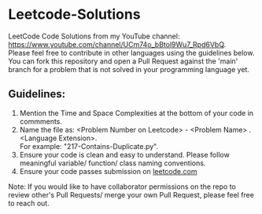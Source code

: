 # Leetcode-Solutions
LeetCode Code Solutions from my YouTube channel: https://www.youtube.com/channel/UCm74o_bBtol9Wu7_Rpd6VbQ. <br>
Please feel free to contribute in other languages using the guidelines below. You can fork this repository and open a Pull Request against the 'main' branch for a problem that is not solved in your programming language yet.

## Guidelines:

1. Mention the Time and Space Complexities at the bottom of your code in commments.
2. Name the file as: \<Problem Number on Leetcode\> - \<Problem Name\> . \<Language Extension\>. <br> For example: "217-Contains-Duplicate.py".
3. Ensure your code is clean and easy to understand. Please follow meaningful variable/ function/ class naming conventions.
4. Ensure your code passes submission on [leetcode.com](https://leetcode.com/)
 
Note: If you would like to have collaborator permissions on the repo to review other's Pull Requests/ merge your own Pull Request, please feel free to reach out.
